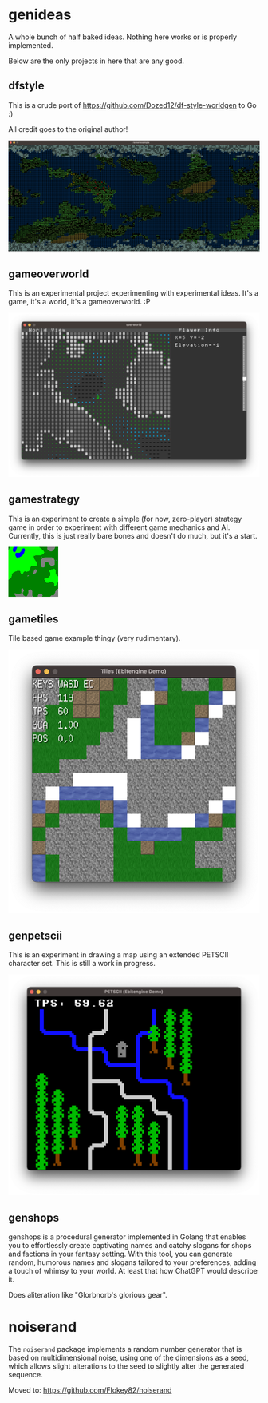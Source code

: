 # genideas

A whole bunch of half baked ideas. Nothing here works or is properly implemented.

Below are the only projects in here that are any good.

## dfstyle

This is a crude port of https://github.com/Dozed12/df-style-worldgen to Go :)

All credit goes to the original author!

![alt text](/dfstyle/images/screen.png "Screenshot")

## gameoverworld

This is an experimental project experimenting with experimental ideas. It's a game, it's a world, it's a gameoverworld. :P

![alt text](/gameoverworld/images/screen.png "Screenshot")

## gamestrategy

This is an experiment to create a simple (for now, zero-player) strategy game in order to experiment with different game mechanics and AI. Currently, this is just really bare bones and doesn't do much, but it's a start.

![alt text](/gamestrategy/images/expansion.webp "Screenshot")

## gametiles

Tile based game example thingy (very rudimentary).

![alt text](/gametiles/images/rgb.png "Screenshot")

## genpetscii

This is an experiment in drawing a map using an extended PETSCII character set. This is still a work in progress.

![alt text](/genpetscii/images/rgb.png "Screenshot")

## genshops

genshops is a procedural generator implemented in Golang that enables you to effortlessly create captivating names and catchy slogans for shops and factions in your fantasy setting. With this tool, you can generate random, humorous names and slogans tailored to your preferences, adding a touch of whimsy to your world. At least that how ChatGPT would describe it.

Does aliteration like "Glorbnorb's glorious gear".

# noiserand

The `noiserand` package implements a random number generator that is based on multidimensional noise, using one of the dimensions as a seed, which allows slight alterations to the seed to slightly alter the generated sequence.

Moved to: https://github.com/Flokey82/noiserand

